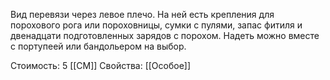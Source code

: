 Вид перевязи через левое плечо. На ней есть крепления для порохового рога или пороховницы, сумки с пулями, запас фитиля и двенадцати подготовленных зарядов с порохом. Надеть можно вместе с портупеей или бандольером на выбор.


Стоимость: 5 [[СМ]]
Свойства: [[Особое]]